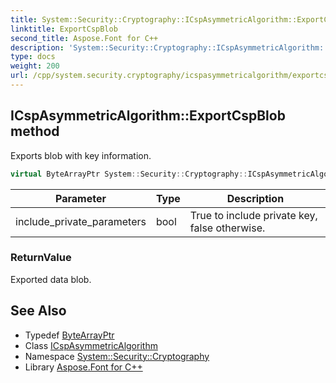```yaml
---
title: System::Security::Cryptography::ICspAsymmetricAlgorithm::ExportCspBlob method
linktitle: ExportCspBlob
second_title: Aspose.Font for C++
description: 'System::Security::Cryptography::ICspAsymmetricAlgorithm::ExportCspBlob method. Exports blob with key information in C++.'
type: docs
weight: 200
url: /cpp/system.security.cryptography/icspasymmetricalgorithm/exportcspblob/
---
```

## ICspAsymmetricAlgorithm::ExportCspBlob method


Exports blob with key information.

```cpp
virtual ByteArrayPtr System::Security::Cryptography::ICspAsymmetricAlgorithm::ExportCspBlob(bool include_private_parameters)=0
```


| Parameter | Type | Description |
| --- | --- | --- |
| include_private_parameters | bool | True to include private key, false otherwise. |

### ReturnValue

Exported data blob.

## See Also

* Typedef [ByteArrayPtr](../../../system/bytearrayptr/)
* Class [ICspAsymmetricAlgorithm](../)
* Namespace [System::Security::Cryptography](../../)
* Library [Aspose.Font for C++](../../../)
